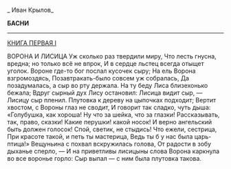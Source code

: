_ Иван Крылов_

**БАСНИ**
__________________________________________________
[КНИГА ПЕРВАЯ I](https://ilibrary.ru/text/2175/p.1/index.html)

ВОРОНА И ЛИСИЦА
Уж сколько раз твердили миру,
Что лесть гнусна, вредна; но только всё не впрок,
И в сердце льстец всегда отыщет уголок.
Вороне где-то бог послал кусочек сыру;
На ель Ворона взгромоздясь,
Позавтракать-было совсем уж собралась,
Да позадумалась, а сыр во рту держала.
На ту беду Лиса близехонько бежала;
Вдруг сырный дух Лису остановил:
Лисица видит сыр, — Лисицу сыр пленил.
Плутовка к дереву на цыпочках подходит;
Вертит хвостом, с Вороны глаз не сводит,
И говорит так сладко, чуть дыша:
«Голубушка, как хороша!
Ну что за шейка, что за глазки!
Рассказывать, так, право, сказки!
Какие перушки! какой носок!
И верно ангельский быть должен голосок!
Спой, светик, не стыдись! Что ежели, сестрица,
При красоте такой, и петь ты мастерица,
Ведь ты б у нас была царь-птица!»
Вещуньина с похвал вскружилась голова,
От радости в зобу дыханье сперло, —
И на приветливы лисицыны слова
Ворона каркнула во все воронье горло:
Сыр выпал — с ним была плутовка такова.

